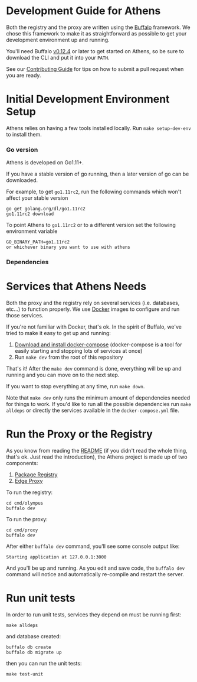 # Development Guide for Athens

Both the registry and the proxy are written using the [Buffalo](https://gobuffalo.io/) framework. We chose
this framework to make it as straightforward as possible to get your development environment up and running.

You'll need Buffalo [v0.12.4](https://github.com/gobuffalo/buffalo/releases/tag/v0.12.4) or later to get started on Athens,
so be sure to download the CLI and put it into your `PATH`.

See our [Contributing Guide](CONTRIBUTING.md) for tips on how to submit a pull request when you are ready.

# Initial Development Environment Setup
Athens relies on having a few tools installed locally. Run `make setup-dev-env` to install them.

### Go version
Athens is developed on Go1.11+.

If you have a stable version of go running, then a later version of go can be downloaded.

For example, to get `go1.11rc2`, run the following commands which won't affect your stable version
```
go get golang.org/dl/go1.11rc2
go1.11rc2 download
```

To point Athens to `go1.11rc2` or to a different version
set the following environment variable

```
GO_BINARY_PATH=go1.11rc2
or whichever binary you want to use with athens
```

### Dependencies

# Services that Athens Needs

Both the proxy and the registry rely on several services (i.e. databases, etc...) to function
properly. We use [Docker](http://docker.com/) images to configure and run those services.

If you're not familiar with Docker, that's ok. In the spirit of Buffalo, we've tried to make
it easy to get up and running:

1. [Download and install docker-compose](https://docs.docker.com/compose/install/) (docker-compose is a tool for easily starting and stopping lots of services at once)
2. Run `make dev` from the root of this repository

That's it! After the `make dev` command is done, everything will be up and running and you can move
on to the next step.

If you want to stop everything at any time, run `make down`.

Note that `make dev` only runs the minimum amount of dependencies needed for things to work. If you'd like to run all the possible dependencies run `make alldeps` or directly the services available in the `docker-compose.yml` file.

# Run the Proxy or the Registry

As you know from reading the [README](./README.md) (if you didn't read the whole thing, that's ok. Just read the
introduction), the Athens project is made up of two components:

1. [Package Registry](https://docs.gomods.io/design/registry/)
2. [Edge Proxy](https://docs.gomods.io/design/proxy/)

To run the registry:

```console
cd cmd/olympus
buffalo dev
```

To run the proxy:

```consols
cd cmd/proxy
buffalo dev
```

After either `buffalo dev` command, you'll see some console output like:

```console
Starting application at 127.0.0.1:3000
```

And you'll be up and running. As you edit and save code, the `buffalo dev` command will notice and automatically
re-compile and restart the server.

# Run unit tests

In order to run unit tests, services they depend on must be running first:

```console
make alldeps
```

and database created:

```console
buffalo db create
buffalo db migrate up
```

then you can run the unit tests:

```console
make test-unit
```
